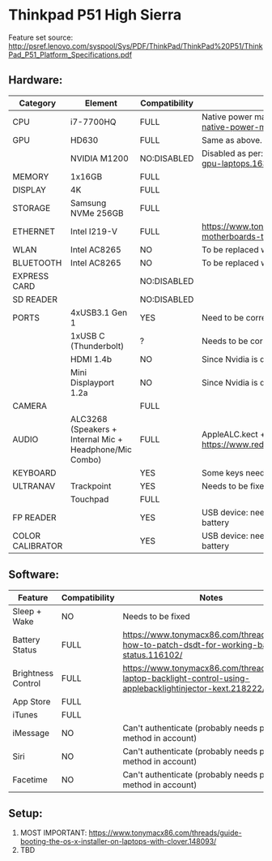 # Thinkpad P51 High Sierra

Feature set source: http://psref.lenovo.com/syspool/Sys/PDF/ThinkPad/ThinkPad%20P51/ThinkPad_P51_Platform_Specifications.pdf

## Hardware:

| Category | Element | Compatibility | Notes |
| ------------- | ------------- | ------------- | ------------- | 
| CPU | i7-7700HQ | FULL | Native power management works correctly, as per: https://www.tonymacx86.com/threads/guide-native-power-management-for-laptops.175801/
| GPU | HD630 | FULL | Same as above. Full hardware acceleration.					
| | NVIDIA M1200 | NO:DISABLED | Disabled as per: https://www.tonymacx86.com/threads/guide-disabling-discrete-graphics-in-dual-gpu-laptops.163772/ |
| MEMORY | 1x16GB | FULL | |
| DISPLAY | 4K | FULL | |
| STORAGE | Samsung NVMe 256GB | FULL | |
| ETHERNET | Intel I219-V | FULL | https://www.tonymacx86.com/threads/intel-i219-ethernet-drivers-for-skylake-100-series-motherboards-testing.180995/ |
| WLAN | Intel AC8265 | NO | To be replaced with BCM94352Z with FULL compatibility |
| BLUETOOTH | Intel AC8265 | NO | To be replaced with BCM94352Z with FULL compatibility |
| EXPRESS CARD | | NO:DISABLED | |
| SD READER | | NO:DISABLED | |
| PORTS | 4xUSB3.1 Gen 1 | YES | Need to be correctly setup through USBInjectAll.kext + custom SSDT |
| | 1xUSB C (Thunderbolt) | ? | Needs to be correctly tested and setup as above |
| | HDMI 1.4b | NO | Since Nvidia is disabled, this port connected to it can't work |
| | Mini Displayport 1.2a | NO | Since Nvidia is disabled, this port connected to it can't work |
| CAMERA | | FULL | |
| AUDIO | ALC3268 (Speakers + Internal Mic + Headphone/Mic Combo) | FULL | AppleALC.kect + Layout #29 as per: https://www.reddit.com/r/hackintosh/comments/4e23w6/guide_native_audio_with_clover_applealckext/ |
| KEYBOARD | | YES | Some keys need to be fixed/setup with SSDT patches |
| ULTRANAV | Trackpoint | YES | Needs to be fixed: movement is not precise (blocky/jumpy) |
| | Touchpad | FULL | |
| FP READER | | YES | USB device: needs to be disabled through USBInjectAll.kext + custom SSDT since not used to preserve battery |
| COLOR CALIBRATOR | | YES | USB device: needs to be disabled through USBInjectAll.kext + custom SSDT since not used to preserve battery |

## Software:

| Feature | Compatibility | Notes |
| ------------- | ------------- | ------------- |
| Sleep + Wake | NO | Needs to be fixed |
| Battery Status | FULL | https://www.tonymacx86.com/threads/guide-how-to-patch-dsdt-for-working-battery-status.116102/ |
| Brightness Control | FULL | https://www.tonymacx86.com/threads/guide-laptop-backlight-control-using-applebacklightinjector-kext.218222/ |
| App Store | FULL | |
| iTunes | FULL | |
| iMessage | NO | Can't authenticate (probably needs payment method in account) |
| Siri | NO | Can't authenticate (probably needs payment method in account) |
| Facetime | NO | Can't authenticate (probably needs payment method in account) |

## Setup:
1) MOST IMPORTANT: https://www.tonymacx86.com/threads/guide-booting-the-os-x-installer-on-laptops-with-clover.148093/
2) TBD
